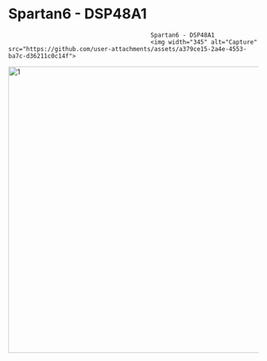 #   Spartan6 - DSP48A1
                                            Spartan6 - DSP48A1
                                            <img width="345" alt="Capture" src="https://github.com/user-attachments/assets/a379ce15-2a4e-4553-ba7c-d36211c0c14f">
<img width="575" alt="1" src="https://github.com/user-attachments/assets/b5b1ed4b-dd2d-4857-8a2f-c6f0566d5246">

